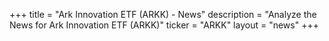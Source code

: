 +++
title = "Ark Innovation ETF (ARKK) - News"
description = "Analyze the News for Ark Innovation ETF (ARKK)"
ticker = "ARKK"
layout = "news"
+++


